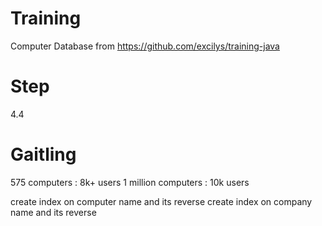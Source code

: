 # Training
Computer Database from https://github.com/excilys/training-java

# Step
4.4

# Gaitling
575 computers : 8k+ users
1 million computers : 10k users

create index on computer name and its reverse
create index on company name and its reverse 


